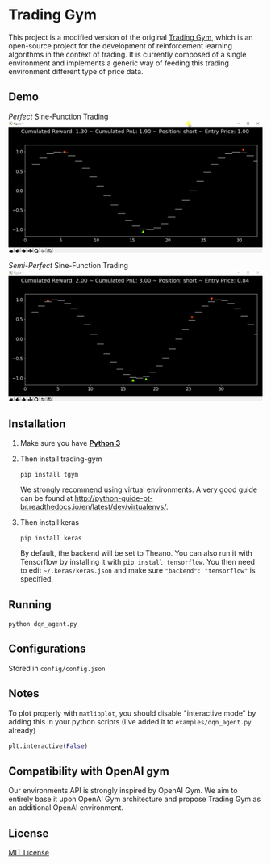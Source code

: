 # Trading Gym

This project is a modified version of the original [Trading Gym](https://github.com/thedimlebowski/Trading-Gym), which is an open-source project for the development of reinforcement learning algorithms in the context of trading.
It is currently composed of a single environment and implements a generic way of feeding this trading environment different type of price data.

## Demo
*Perfect* Sine-Function Trading
![](https://raw.githubusercontent.com/workofart/RL-trading/master/Perfect.gif)

*Semi-Perfect* Sine-Function Trading
![](https://raw.githubusercontent.com/workofart/RL-trading/master/SemiPerfect.gif)


## Installation

1. Make sure you have **[Python 3](https://www.python.org/downloads/)**

2. Then install trading-gym

    ```shell
    pip install tgym
    ```

    We strongly recommend using virtual environments. A very good guide can be found at http://python-guide-pt-br.readthedocs.io/en/latest/dev/virtualenvs/.

3. Then install keras
    ```shell
    pip install keras
    ```
    By default, the backend will be set to Theano. You can also run it with Tensorflow by installing it with `pip install tensorflow`. You then need to edit `~/.keras/keras.json` and make sure `"backend": "tensorflow"` is specified.

## Running

```shell
python dqn_agent.py
```

## Configurations
Stored in `config/config.json`

## Notes
To plot properly with `matlibplot`, you should disable "interactive mode" by adding this in your python scripts (I've added it to `examples/dqn_agent.py` already)
```python
plt.interactive(False)
```

## Compatibility with OpenAI gym

Our environments API is strongly inspired by OpenAI Gym. We aim to entirely base it upon OpenAI Gym architecture and propose Trading Gym as an additional OpenAI environment.

## License

[MIT License](https://github.com/workofart/RL-trading/blob/master/LICENSE)